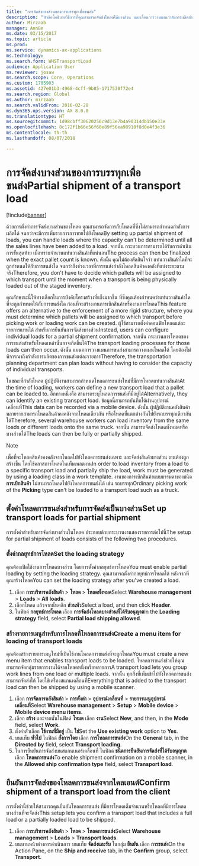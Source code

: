 ```yaml
---
title: "การจัดส่งบางส่วนของการบรรทุกเพื่อขนส่ง"
description: "หัวข้อนี้อธิบายวิธีการที่คุณสามารถจัดส่งโหลดได้บางส่วน และเลื่อนการวางแผนกำลังการผลิตสำหรับโหลด"
author: Mirzaab
manager: AnnBe
ms.date: 03/15/2017
ms.topic: article
ms.prod: 
ms.service: dynamics-ax-applications
ms.technology: 
ms.search.form: WHSTransportLoad
audience: Application User
ms.reviewer: josaw
ms.search.scope: Core, Operations
ms.custom: 1705903
ms.assetid: 427e01b3-4968-4cff-9b85-1717530f72e4
ms.search.region: Global
ms.author: mirzaab
ms.search.validFrom: 2016-02-28
ms.dyn365.ops.version: AX 8.0.0
ms.translationtype: HT
ms.sourcegitcommit: 1d98cbff30620256c9d13e7b4a90314db150e33e
ms.openlocfilehash: 8c172f1b66e56f60e89f56ea98910f8d0e4f3e36
ms.contentlocale: th-th
ms.lasthandoff: 08/07/2018

---
```


# <a name="partial-shipment-of-a-transport-load"></a><span data-ttu-id="17a49-103">การจัดส่งบางส่วนของการบรรทุกเพื่อขนส่ง</span><span class="sxs-lookup"><span data-stu-id="17a49-103">Partial shipment of a transport load</span></span>

[!include[banner](../includes/banner.md)]

<span data-ttu-id="17a49-104">ด้วยการตั้งค่าการจัดส่งบางส่วนของโหลด คุณสามารถจัดการกับโหลดที่ซึ่งไม่สามารถกำหนดกำลังการผลิตได้ จนกว่าจะมีการเพิ่มรายการการขายไปยังโหลด</span><span class="sxs-lookup"><span data-stu-id="17a49-104">By setting up partial shipment of loads, you can handle loads where the capacity can't be determined until all the sales lines have been added to a load.</span></span> <span data-ttu-id="17a49-105">จากนั้น กระบวนการสามารถได้รับการดำเนินการขั้นสุดท้าย เมื่อทราบจำนวนแท่นวางสินค้าที่แน่นอน</span><span class="sxs-lookup"><span data-stu-id="17a49-105">The process can then be finalized when the exact pallet count is known.</span></span> <span data-ttu-id="17a49-106">ดังนั้น คุณไม่ต้องตัดสินใจว่า แท่นวางสินค้าใดที่จะถูกกำหนดให้กับการขนส่งใด จนกว่าถึงช่วงเวลาที่การขนส่งกำลังโหลดสินค้าคงคลังที่แบ่งระยะตามจริง</span><span class="sxs-lookup"><span data-stu-id="17a49-106">Therefore, you don't have to decide which pallets will be assigned to which transport until the moment when a transport is being physically loaded out of the staged inventory.</span></span>

<span data-ttu-id="17a49-107">คุณลักษณะนี้ให้ทางเลือกในการบังคับโครงสร้างที่แข็งมากขึ้น ที่ซึ่งคุณต้องกำหนดว่าแท่นวางสินค้าใดที่จะถูกกำหนดให้กับการขนส่งใด ก่อนที่จะสร้างงานการเบิกสินค้าหรืองานการโหลด</span><span class="sxs-lookup"><span data-stu-id="17a49-107">This feature offers an alternative to the enforcement of a more rigid structure, where you must determine which pallets will be assigned to which transport before picking work or loading work can be created.</span></span> <span data-ttu-id="17a49-108">ผู้ใช้สามารถตั้งค่าคอนฟิกโหลดแต่ละรายการแทนได้ สำหรับการยืนยันการจัดส่งบางส่วน</span><span class="sxs-lookup"><span data-stu-id="17a49-108">Instead, users can configure individual loads for a partial shipment confirmation.</span></span> <span data-ttu-id="17a49-109">จากนั้น กระบวนการโหลดของการขนส่งสำหรับโหลดเหล่านั้นอาจเกิดขึ้นได้</span><span class="sxs-lookup"><span data-stu-id="17a49-109">The transport loading processes for those loads can then occur.</span></span> <span data-ttu-id="17a49-110">ดังนั้น แผนกการวางแผนการขนส่งสามารถวางแผนโหลดได้ โดยต้องไม่พิจารณาถึงกำลังการผลิตของการขนส่งแต่ละรายการ</span><span class="sxs-lookup"><span data-stu-id="17a49-110">Therefore, the transportation planning department can plan loads without having to consider the capacity of individual transports.</span></span>

<span data-ttu-id="17a49-111">ในขณะที่กำลังโหลด ผู้ปฏิบัติงานสามารถกำหนดโหลดการขนส่งใหม่ที่มีการโหลดแท่นวางสินค้า</span><span class="sxs-lookup"><span data-stu-id="17a49-111">At the time of loading, workers can define a new transport load that a pallet can be loaded to.</span></span> <span data-ttu-id="17a49-112">อีกทางหนึ่งคือ สามารถระบุโหลดการขนส่งที่มีอยู่ได้</span><span class="sxs-lookup"><span data-stu-id="17a49-112">Alternatively, they can identify an existing transport load.</span></span> <span data-ttu-id="17a49-113">ข้อมูลนี้สามารถบันทึกได้ผ่านอุปกรณ์เคลื่อนที่</span><span class="sxs-lookup"><span data-stu-id="17a49-113">This data can be recorded via a mobile device.</span></span> <span data-ttu-id="17a49-114">ดังนั้น ผู้ปฏิบัติงานคลังสินค้าหลายรายสามารถโหลดสินค้าคงคลังจากโหลดเดียวกัน หรือโหลดที่แตกต่างกันไปยังรถบรรทุกเดียวกันได้</span><span class="sxs-lookup"><span data-stu-id="17a49-114">Therefore, several warehouse workers can load inventory from the same loads or different loads onto the same truck.</span></span> <span data-ttu-id="17a49-115">จากนั้น สามารถจัดส่งโหลดทั้งหมดหรือบางส่วนได้</span><span class="sxs-lookup"><span data-stu-id="17a49-115">The loads can then be fully or partially shipped.</span></span>

> [!NOTE] 
> <span data-ttu-id="17a49-116">เพื่อที่จะโหลดสินค้าคงคลังจากโหลดไปยังโหลดการขนส่งเฉพาะ และจัดส่งสินค้าบางส่วน งานต้องถูกสร้างขึ้น โดยใช้คลาสการโหลดในเท็มเพลตงาน</span><span class="sxs-lookup"><span data-stu-id="17a49-116">In order to load inventory from a load to a specific transport load and partially ship the load, work must be generated by using a loading class in a work template.</span></span> <span data-ttu-id="17a49-117">งานของการเบิกสินค้าแบบธรรมดาของชนิด **การเบิกสินค้า** ไม่สามารถโหลดไปยังโหลดการขนส่งได้ เช่น รถบรรทุก</span><span class="sxs-lookup"><span data-stu-id="17a49-117">Ordinary picking work of the **Picking** type can't be loaded to a transport load such as a truck.</span></span>

## <a name="set-up-transport-loads-for-partial-shipment"></a><span data-ttu-id="17a49-118">ตั้งค่าโหลดการขนส่งสำหรับการจัดส่งเป็นบางส่วน</span><span class="sxs-lookup"><span data-stu-id="17a49-118">Set up transport loads for partial shipment</span></span>

<span data-ttu-id="17a49-119">การตั้งค่าสำหรับการจัดส่งบางส่วนในโหลด ประกอบด้วยกระบวนงานสองรายการต่อไปนี้</span><span class="sxs-lookup"><span data-stu-id="17a49-119">The setup for partial shipment of loads consists of the following two procedures.</span></span>

### <a name="set-the-loading-strategy"></a><span data-ttu-id="17a49-120">ตั้งค่ากลยุทธ์การโหลด</span><span class="sxs-lookup"><span data-stu-id="17a49-120">Set the loading strategy</span></span>

<span data-ttu-id="17a49-121">คุณต้องเปิดใช้งานการโหลดบางส่วน โดยการตั้งค่ากลยุทธ์การโหลด</span><span class="sxs-lookup"><span data-stu-id="17a49-121">You must enable partial loading by setting the loading strategy.</span></span> <span data-ttu-id="17a49-122">คุณสามารถตั้งค่ากลยุทธ์การโหลดได้ หลังจากที่คุณสร้างโหลด</span><span class="sxs-lookup"><span data-stu-id="17a49-122">You can set the loading strategy after you've created a load.</span></span>

1. <span data-ttu-id="17a49-123">เลือก **การบริหารคลังสินค้า** \> **โหลด** \> **โหลดทั้งหมด**</span><span class="sxs-lookup"><span data-stu-id="17a49-123">Select **Warehouse management** \> **Loads** \> **All loads**.</span></span>
2. <span data-ttu-id="17a49-124">เลือกโหลด แล้วจากนั้นคลิก **ส่วนหัว**</span><span class="sxs-lookup"><span data-stu-id="17a49-124">Select a load, and then click **Header**.</span></span>
3. <span data-ttu-id="17a49-125">ในฟิลด์ **กลยุทธ์การโหลด** เลือก **การจัดส่งโหลดบางส่วนที่ได้รับอนุญาต**</span><span class="sxs-lookup"><span data-stu-id="17a49-125">In the **Loading strategy** field, select **Partial load shipping allowed**.</span></span>

### <a name="create-a-menu-item-for-loading-of-transport-loads"></a><span data-ttu-id="17a49-126">สร้างรายการเมนูสำหรับการโหลดที่โหลดการขนส่ง</span><span class="sxs-lookup"><span data-stu-id="17a49-126">Create a menu item for loading of transport loads</span></span>

<span data-ttu-id="17a49-127">คุณต้องสร้างรายการเมนูใหม่ที่เปิดใช้งานโหลดการขนส่งที่จะถูกโหลด</span><span class="sxs-lookup"><span data-stu-id="17a49-127">You must create a new menu item that enables transport loads to be loaded.</span></span> <span data-ttu-id="17a49-128">โหลดการขนส่งช่วยให้คุณสามารถจัดกลุ่มรายการงานได้จากโหลดหนึ่งหรือหลายการ</span><span class="sxs-lookup"><span data-stu-id="17a49-128">A transport load lets you group work lines from one load or multiple loads.</span></span> <span data-ttu-id="17a49-129">จากนั้น ทุกสิ่งที่เพิ่มเข้าไปยังโหลดการขนส่งสามารถจัดส่งได้ โดยใช้เครื่องสแกนเคลื่อนที่</span><span class="sxs-lookup"><span data-stu-id="17a49-129">Everything that is added to the transport load can then be shipped by using a mobile scanner.</span></span>

1. <span data-ttu-id="17a49-130">เลือก **การจัดการคลังสินค้า** \> **การตั้งค่า** \> **อุปกรณ์เคลื่อนที่** \> **รายการเมนูอุปกรณ์เคลื่อนที่**</span><span class="sxs-lookup"><span data-stu-id="17a49-130">Select **Warehouse management** \> **Setup** \> **Mobile device** \> **Mobile device menu items**.</span></span>
2. <span data-ttu-id="17a49-131">เลือก **สร้าง** และจากนั้นในฟิลด์ **โหมด** เลือก **งาน**</span><span class="sxs-lookup"><span data-stu-id="17a49-131">Select **New**, and then, in the **Mode** field, select **Work**.</span></span>
3. <span data-ttu-id="17a49-132">ตั้งค่าตัวเลือก **ใช้งานที่มีอยู่** เป็น **ใช่**</span><span class="sxs-lookup"><span data-stu-id="17a49-132">Set the **Use existing work** option to **Yes**.</span></span>
4. <span data-ttu-id="17a49-133">บนแท็บ **ทั่วไป** ในฟิลด์ **สั่งการโดย** เลือก **การโหลดการขนส่ง**</span><span class="sxs-lookup"><span data-stu-id="17a49-133">On the **General** tab, in the **Directed by** field, select **Transport loading**.</span></span>
5. <span data-ttu-id="17a49-134">ในการยืนยันการจัดส่งบนสแกนเนอร์เคลื่อนที่ ในฟิลด์ **ชนิดการยืนยันการจัดส่งที่ได้รับอนุญาต** เลือก **โหลดการขนส่ง**</span><span class="sxs-lookup"><span data-stu-id="17a49-134">To enable shipment confirmation on a mobile scanner, in the **Allowed ship confirmation type** field, select **Transport load**.</span></span>

## <a name="confirm-shipment-of-a-transport-load-from-the-client"></a><span data-ttu-id="17a49-135">ยืนยันการจัดส่งของโหลดการขนส่งจากไคลเอนต์</span><span class="sxs-lookup"><span data-stu-id="17a49-135">Confirm shipment of a transport load from the client</span></span>

<span data-ttu-id="17a49-136">การตั้งค่านี้ช่วยให้สามารถคุณยืนยันโหลดการขนส่ง ที่มีการโหลดเต็มจำนวนหรือโหลดที่มีการโหลดบางส่วนที่จะจัดส่ง</span><span class="sxs-lookup"><span data-stu-id="17a49-136">This setup lets you confirm a transport load that includes a full load or a partially loaded load to be shipped.</span></span>

1. <span data-ttu-id="17a49-137">เลือก **การบริหารคลังสินค้า** \> **โหลด** \> **โหลดการขนส่ง**</span><span class="sxs-lookup"><span data-stu-id="17a49-137">Select **Warehouse management** \> **Loads** \> **Transport loads**.</span></span>
2. <span data-ttu-id="17a49-138">บนบานหน้าต่างการดำเนินการ บนแท็บ **จัดส่งและรับ** ในกลุ่ม **ยืนยัน** เลือก **การขนส่ง**</span><span class="sxs-lookup"><span data-stu-id="17a49-138">On the Action Pane, on the **Ship and receive** tab, in the **Confirm** group, select **Transport**.</span></span>

